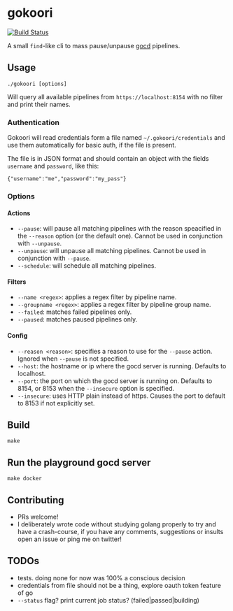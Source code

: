 # gokoori

[![Build Status](https://travis-ci.org/caligin/gokoori.svg?branch=master)](https://travis-ci.org/caligin/gokoori)

A small `find`-like cli to mass pause/unpause [gocd](https://www.gocd.io/) pipelines.

## Usage

`./gokoori [options]`

Will query all available pipelines from `https://localhost:8154` with no filter and print their names.

### Authentication

Gokoori will read credentials form a file named `~/.gokoori/credentials` and use them automatically for basic auth, if the file is present.

The file is in JSON format and should contain an object with the fields `username` and `password`, like this:

```
{"username":"me","password":"my_pass"}
```

### Options

#### Actions
- `--pause`: will pause all matching pipelines with the reason speacified in the `--reason` option (or the default one). Cannot be used in conjunction with `--unpause`.
- `--unpause`: will unpause all matching pipelines. Cannot be used in conjunction with `--pause`.
- `--schedule`: will schedule all matching pipelines.

#### Filters
- `--name <regex>`: applies a regex filter by pipeline name.
- `--groupname <regex>`: applies a regex filter by pipeline group name.
- `--failed`: matches failed pipelines only.
- `--paused`: matches paused pipelines only.

#### Config
- `--reason <reason>`: specifies a reason to use for the `--pause` action. Ignored when `--pause` is not specified.
- `--host`: the hostname or ip where the gocd server is running. Defaults to localhost.
- `--port`: the port on which the gocd server is running on. Defaults to 8154, or 8153 when the `--insecure` option is specified.
- `--insecure`: uses HTTP plain instead of https. Causes the port to default to 8153 if not explicitly set.

## Build

`make`

## Run the playground gocd server

`make docker`

## Contributing

- PRs welcome!
- I deliberately wrote code without studying golang properly to try and have a crash-course, if you have any comments, suggestions or insults open an issue or ping me on twitter!

## TODOs

- tests. doing none for now was 100% a conscious decision
- credentials from file should not be a thing, explore oauth token feature of go
- `--status` flag? print current job status? (failed|passed|building)
